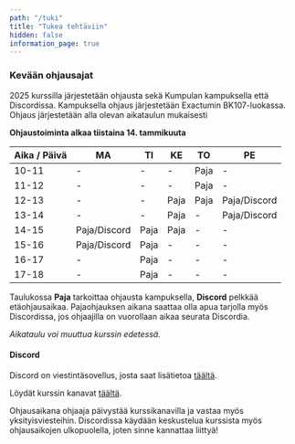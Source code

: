 ```yaml
---
path: "/tuki"
title: "Tukea tehtäviin"
hidden: false
information_page: true
---
```


### Kevään ohjausajat

2025 kurssilla järjestetään ohjausta sekä Kumpulan kampuksella että Discordissa. Kampuksella ohjaus järjestetään Exactumin BK107-luokassa. Ohjaus järjestetään alla olevan aikataulun mukaisesti

**Ohjaustoiminta alkaa tiistaina 14. tammikuuta**

| Aika / Päivä | MA | TI | KE | TO | PE |
|-----|----|----|----|----|----|
| 10-11 | - | - | - | Paja | - |
| 11-12 | - | - | - | Paja | - |
| 12-13 | - | - | Paja | Paja | Paja/Discord |
| 13-14 | - | - | Paja | - | Paja/Discord |
| 14-15 | Paja/Discord | Paja | Paja | - | - |
| 15-16 | Paja/Discord | Paja | - | - | - |
| 16-17 | - | Paja | - | - | - |
| 17-18 | - | Paja | - | - | - |

Taulukossa **Paja** tarkoittaa ohjausta kampuksella, **Discord** pelkkää etäohjausaikaa. Pajaohjauksen aikana saattaa olla apua tarjolla myös Discordissa, jos ohjaajilla on vuorollaan aikaa seurata Discordia.

*Aikataulu voi muuttua kurssin edetessä.*

#### Discord

Discord on viestintäsovellus, josta saat lisätietoa [täältä](https://discord.com/).

Löydät kurssin kanavat [täältä](https://study.cs.helsinki.fi/discord/join/ohjelmoinnin_mooc).

Ohjausaikana ohjaaja päivystää kurssikanavilla ja vastaa myös yksityisviesteihin. Discordissa käydään keskustelua kurssista myös ohjausaikojen ulkopuolella, joten sinne kannattaa liittyä!
